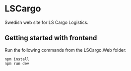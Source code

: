 # LSCargo
Swedish web site for LS Cargo Logistics.

## Getting started with frontend
Run the following commands from the LSCargo.Web folder:
```
npm install
npm run dev
```